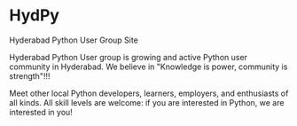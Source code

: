 # HydPy
Hyderabad Python User Group Site


Hyderabad Python User group is growing and active Python user community in Hyderabad. We believe in "Knowledge is power, community is strength"!!!

Meet other local Python developers, learners, employers, and enthusiasts of all kinds. All skill levels are welcome: if you are interested in Python, we are interested in you!
